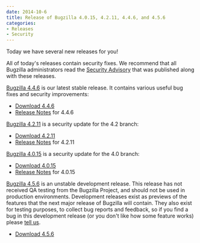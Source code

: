```yaml
---
date: 2014-10-6
title: Release of Bugzilla 4.0.15, 4.2.11, 4.4.6, and 4.5.6
categories:
- Releases
- Security
---
```


Today we have several new releases for you!

All of today's releases contain security fixes. We recommend that all Bugzilla administrators read the [Security Advisory](/security/4.0.14/) that was published along with these releases.

[Bugzilla 4.4.6](/releases/4.4.6/) is our latest stable release. It contains various useful bug fixes and security improvements:

*   [Download 4.4.6](/download/#v44)
*   [Release Notes](/releases/4.4.6/) for 4.4.6

[Bugzilla 4.2.11](/releases/4.2.11/) is a security update for the 4.2 branch:

*   [Download 4.2.11](/download/#v42)
*   [Release Notes](/releases/4.2.11/) for 4.2.11

[Bugzilla 4.0.15](/releases/4.0.15/) is a security update for the 4.0 branch:

*   [Download 4.0.15](/download/#v40)
*   [Release Notes](/releases/4.0.15/) for 4.0.15

[Bugzilla 4.5.6](/releases/5.0/) is an unstable development release. This release has not received QA testing from the Bugzilla Project, and should not be used in production environments. Development releases exist as previews of the features that the next major release of Bugzilla will contain. They also exist for testing purposes, to collect bug reports and feedback, so if you find a bug in this development release (or you don't like how some feature works) please [tell us](/developers/reporting_bugs.html).

*   [Download 4.5.6](/download/#v50)


